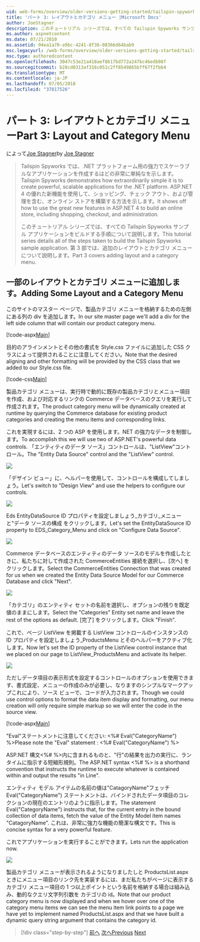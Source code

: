 ```yaml
---
uid: web-forms/overview/older-versions-getting-started/tailspin-spyworks/tailspin-spyworks-part-3
title: 'パート 3: レイアウトとカテゴリ メニュー |Microsoft Docs'
author: JoeStagner
description: このチュートリアル シリーズでは、すべての Tailspin Spyworks サンプル アプリケーションをビルドする手順について説明します。 第 3 部では、追加のレイアウトとカテゴリ メニューについて説明します。
ms.author: aspnetcontent
ms.date: 07/21/2010
ms.assetid: 94ea1a70-a9bc-4241-8f36-08366d64bab9
msc.legacyurl: /web-forms/overview/older-versions-getting-started/tailspin-spyworks/tailspin-spyworks-part-3
msc.type: authoredcontent
ms.openlocfilehash: 3047c53e21a418aef8617bd772a247bc46edb98f
ms.sourcegitcommit: b28cd0313af316c051c2ff8549865bff67f2fbb4
ms.translationtype: MT
ms.contentlocale: ja-JP
ms.lasthandoff: 07/05/2018
ms.locfileid: "37817526"
---
```

<a name="part-3-layout-and-category-menu"></a><span data-ttu-id="0b01b-104">パート 3: レイアウトとカテゴリ メニュー</span><span class="sxs-lookup"><span data-stu-id="0b01b-104">Part 3: Layout and Category Menu</span></span>
====================
<span data-ttu-id="0b01b-105">によって[Joe Stagner](https://github.com/JoeStagner)</span><span class="sxs-lookup"><span data-stu-id="0b01b-105">by [Joe Stagner](https://github.com/JoeStagner)</span></span>

> <span data-ttu-id="0b01b-106">Tailspin Spyworks では、.NET プラットフォーム用の強力でスケーラブルなアプリケーションを作成するはどの非常に単純なを示します。</span><span class="sxs-lookup"><span data-stu-id="0b01b-106">Tailspin Spyworks demonstrates how extraordinarily simple it is to create powerful, scalable applications for the .NET platform.</span></span> <span data-ttu-id="0b01b-107">ASP.NET 4 の優れた新機能を使用して、ショッピング、チェック アウト、および管理を含む、オンライン ストアを構築する方法を示します。</span><span class="sxs-lookup"><span data-stu-id="0b01b-107">It shows off how to use the great new features in ASP.NET 4 to build an online store, including shopping, checkout, and administration.</span></span>
> 
> <span data-ttu-id="0b01b-108">このチュートリアル シリーズでは、すべての Tailspin Spyworks サンプル アプリケーションをビルドする手順について説明します。</span><span class="sxs-lookup"><span data-stu-id="0b01b-108">This tutorial series details all of the steps taken to build the Tailspin Spyworks sample application.</span></span> <span data-ttu-id="0b01b-109">第 3 部では、追加のレイアウトとカテゴリ メニューについて説明します。</span><span class="sxs-lookup"><span data-stu-id="0b01b-109">Part 3 covers adding layout and a category menu.</span></span>


## <a id="_Toc260221669"></a>  <span data-ttu-id="0b01b-110">一部のレイアウトとカテゴリ メニューに追加します。</span><span class="sxs-lookup"><span data-stu-id="0b01b-110">Adding Some Layout and a Category Menu</span></span>

<span data-ttu-id="0b01b-111">このサイトのマスター ページで、製品カテゴリ メニューを格納するための左側にある列の div を追加します。</span><span class="sxs-lookup"><span data-stu-id="0b01b-111">In our site master page we'll add a div for the left side column that will contain our product category menu.</span></span>

[!code-aspx[Main](tailspin-spyworks-part-3/samples/sample1.aspx)]

<span data-ttu-id="0b01b-112">目的のアラインメントとその他の書式を Style.css ファイルに追加した CSS クラスによって提供されることに注意してください。</span><span class="sxs-lookup"><span data-stu-id="0b01b-112">Note that the desired aligning and other formatting will be provided by the CSS class that we added to our Style.css file.</span></span>

[!code-css[Main](tailspin-spyworks-part-3/samples/sample2.css)]

<span data-ttu-id="0b01b-113">製品カテゴリ メニューは、実行時で動的に既存の製品カテゴリとメニュー項目を作成、および対応するリンクの Commerce データベースのクエリを実行して作成されます。</span><span class="sxs-lookup"><span data-stu-id="0b01b-113">The product category menu will be dynamically created at runtime by querying the Commerce database for existing product categories and creating the menu items and corresponding links.</span></span>

<span data-ttu-id="0b01b-114">これを実現するには、2 つの ASP を使用します。NET の強力なデータを制御します。</span><span class="sxs-lookup"><span data-stu-id="0b01b-114">To accomplish this we will use two of ASP.NET's powerful data controls.</span></span> <span data-ttu-id="0b01b-115">「エンティティのデータ ソース」コントロールは、"ListView"コントロール。</span><span class="sxs-lookup"><span data-stu-id="0b01b-115">The "Entity Data Source" control and the "ListView" control.</span></span>

![](tailspin-spyworks-part-3/_static/image1.jpg)

<span data-ttu-id="0b01b-116">「デザイン ビュー」に、ヘルパーを使用して、コントロールを構成してしましょう。</span><span class="sxs-lookup"><span data-stu-id="0b01b-116">Let's switch to "Design View" and use the helpers to configure our controls.</span></span>

![](tailspin-spyworks-part-3/_static/image2.jpg)

<span data-ttu-id="0b01b-117">Eds EntityDataSource ID プロパティを設定しましょう\_カテゴリ\_メニューと"データ ソースの構成 をクリックします。</span><span class="sxs-lookup"><span data-stu-id="0b01b-117">Let's set the EntityDataSource ID property to EDS\_Category\_Menu and click on "Configure Data Source".</span></span>

![](tailspin-spyworks-part-3/_static/image3.jpg)

<span data-ttu-id="0b01b-118">Commerce データベースのエンティティのデータ ソースのモデルを作成したときに、私たちに対して作成された CommerceEntities 接続を選択し、[次へ] をクリックします。</span><span class="sxs-lookup"><span data-stu-id="0b01b-118">Select the CommerceEntities Connection that was created for us when we created the Entity Data Source Model for our Commerce Database and click "Next".</span></span>

![](tailspin-spyworks-part-3/_static/image4.jpg)

<span data-ttu-id="0b01b-119">「カテゴリ」のエンティティ セットの名前を選択し、オプションの残りを既定値のままにします。</span><span class="sxs-lookup"><span data-stu-id="0b01b-119">Select the "Categories" Entity set name and leave the rest of the options as default.</span></span> <span data-ttu-id="0b01b-120">[完了] をクリックします。</span><span class="sxs-lookup"><span data-stu-id="0b01b-120">Click "Finish".</span></span>

<span data-ttu-id="0b01b-121">これで、ページ ListView を掲載する ListView コントロールのインスタンスの ID プロパティを設定しましょう\_ProductsMenu とそのヘルパーをアクティブ化します。</span><span class="sxs-lookup"><span data-stu-id="0b01b-121">Now let's set the ID property of the ListView control instance that we placed on our page to ListView\_ProductsMenu and activate its helper.</span></span>

![](tailspin-spyworks-part-3/_static/image5.jpg)

<span data-ttu-id="0b01b-122">ただしデータ項目の表示形式を設定するコントロールのオプションを使用できます、書式設定、メニューの作成のみが必要し、なりますのシンプルなマークアップこれにより、ソース ビューで、コードが入力されます。</span><span class="sxs-lookup"><span data-stu-id="0b01b-122">Though we could use control options to format the data item display and formatting, our menu creation will only require simple markup so we will enter the code in the source view.</span></span>

[!code-aspx[Main](tailspin-spyworks-part-3/samples/sample3.aspx)]

<span data-ttu-id="0b01b-123">"Eval"ステートメントに注意してください: &lt;%# Eval("CategoryName") %&gt;</span><span class="sxs-lookup"><span data-stu-id="0b01b-123">Please note the "Eval" statement : &lt;%# Eval("CategoryName") %&gt;</span></span>

<span data-ttu-id="0b01b-124">ASP.NET 構文&lt;%# %&gt;内に含まれるものと、"行"の結果を出力の実行に、ランタイムに指示する短縮形規則。</span><span class="sxs-lookup"><span data-stu-id="0b01b-124">The ASP.NET syntax &lt;%# %&gt; is a shorthand convention that instructs the runtime to execute whatever is contained within and output the results "in Line".</span></span>

<span data-ttu-id="0b01b-125">エンティティ モデル アイテムの名前の値は"CatagoryName"フェッチ Eval("CategoryName") ステートメントは、バインドされたデータ項目のコレクションの現在のエントリのように指示します。</span><span class="sxs-lookup"><span data-stu-id="0b01b-125">The statement Eval("CategoryName") instructs that, for the current entry in the bound collection of data items, fetch the value of the Entity Model item names "CatagoryName".</span></span> <span data-ttu-id="0b01b-126">これは、非常に強力な機能の簡潔な構文です。</span><span class="sxs-lookup"><span data-stu-id="0b01b-126">This is concise syntax for a very powerful feature.</span></span>

<span data-ttu-id="0b01b-127">これでアプリケーションを実行することができます。</span><span class="sxs-lookup"><span data-stu-id="0b01b-127">Lets run the application now.</span></span>

![](tailspin-spyworks-part-3/_static/image6.jpg)

<span data-ttu-id="0b01b-128">製品カテゴリ メニューが表示されるようになりましたしと ProductsList.aspx ときにメニュー項目のリンク先を実装するには、まだ私たちがページに表示するカテゴリ メニュー項目の 1 つ以上ポイントという名前を格納する場合は組み込み、動的なクエリ文字列引数を カテゴリの id。</span><span class="sxs-lookup"><span data-stu-id="0b01b-128">Note that our product category menu is now displayed and when we hover over one of the category menu items we can see the menu item link points to a page we have yet to implement named ProductsList.aspx and that we have built a dynamic query string argument that contains the category id.</span></span>

> [!div class="step-by-step"]
> <span data-ttu-id="0b01b-129">[前へ](tailspin-spyworks-part-2.md)
> [次へ](tailspin-spyworks-part-4.md)</span><span class="sxs-lookup"><span data-stu-id="0b01b-129">[Previous](tailspin-spyworks-part-2.md)
[Next](tailspin-spyworks-part-4.md)</span></span>
